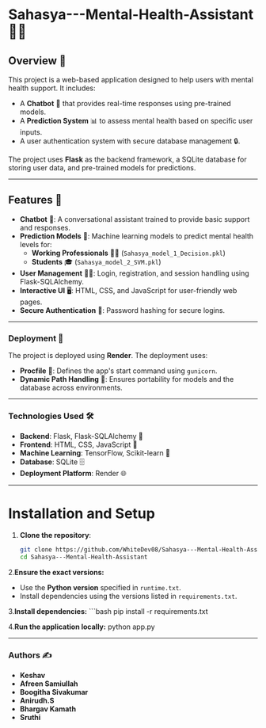 # Sahasya---Mental-Health-Assistant 🧠💬

## Overview 🌟

This project is a web-based application designed to help users with mental health support. It includes:
- A **Chatbot** 🤖 that provides real-time responses using pre-trained models.
- A **Prediction System** 📊 to assess mental health based on specific user inputs.
- A user authentication system with secure database management 🔒.

The project uses **Flask** as the backend framework, a SQLite database for storing user data, and pre-trained models for predictions.

---

## Features 🚀

- **Chatbot** 🤖: A conversational assistant trained to provide basic support and responses.
- **Prediction Models** 🔮: Machine learning models to predict mental health levels for:
  - **Working Professionals** 👨‍💻 (`Sahasya_model_1_Decision.pkl`)
  - **Students** 🎓 (`Sahasya_model_2_SVM.pkl`)
- **User Management** 🧑‍💼: Login, registration, and session handling using Flask-SQLAlchemy.
- **Interactive UI** 🖥️: HTML, CSS, and JavaScript for user-friendly web pages.
- **Secure Authentication** 🔐: Password hashing for secure logins.

---

### Deployment 🚢
The project is deployed using **Render**. The deployment uses:
- **Procfile** 📝: Defines the app's start command using `gunicorn`.
- **Dynamic Path Handling** 📂: Ensures portability for models and the database across environments.

---

### Technologies Used 🛠️
- **Backend**: Flask, Flask-SQLAlchemy 🐍
- **Frontend**: HTML, CSS, JavaScript 🎨
- **Machine Learning**: TensorFlow, Scikit-learn 🤖
- **Database**: SQLite 🗄️
- **Deployment Platform**: Render 🌐

---
# Installation and Setup

1. **Clone the repository**:
   ```bash
   git clone https://github.com/WhiteDev08/Sahasya---Mental-Health-Assistant.git
   cd Sahasya---Mental-Health-Assistant

2.**Ensure the exact versions:**
- Use the **Python version** specified in `runtime.txt`.
- Install dependencies using the versions listed in `requirements.txt`.

3.**Install dependencies:**
    ```bash
    pip install -r requirements.txt

4.**Run the application locally:**
  python app.py

---
### Authors ✍️
- **Keshav**
- **Afreen Samiullah**
- **Boogitha Sivakumar**
- **Anirudh.S**
- **Bhargav Kamath**
- **Sruthi** 



